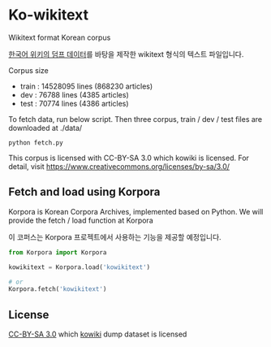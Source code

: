# Ko-wikitext

Wikitext format Korean corpus

[한국어 위키의 덤프 데이터](https://dumps.wikimedia.org/kowiki/)를 바탕을 제작한 wikitext 형식의 텍스트 파일입니다.

Corpus size
- train : 14528095 lines (868230 articles)
- dev : 76788 lines (4385 articles)
- test : 70774 lines (4386 articles)

To fetch data, run below script. Then three corpus, train / dev / test files are downloaded at ./data/

```
python fetch.py
```

This corpus is licensed with CC-BY-SA 3.0 which kowiki is licensed. For detail, visit https://www.creativecommons.org/licenses/by-sa/3.0/

## Fetch and load using Korpora

Korpora is Korean Corpora Archives, implemented based on Python. We will provide the fetch / load function at Korpora

이 코퍼스는 Korpora 프로젝트에서 사용하는 기능을 제공할 예정입니다.

```python
from Korpora import Korpora

kowikitext = Korpora.load('kowikitext')

# or
Korpora.fetch('kowikitext')
```

## License

[CC-BY-SA 3.0](https://www.creativecommons.org/licenses/by-sa/3.0/) which [kowiki](https://ko.wikipedia.org/wiki/%EC%9C%84%ED%82%A4%EB%B0%B1%EA%B3%BC:%EC%A0%80%EC%9E%91%EA%B6%8C) dump dataset is licensed
